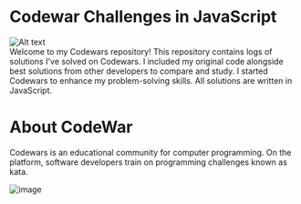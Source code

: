 
# Codewar Challenges in JavaScript 
![Alt text](https://www.codewars.com/users/puddingForever/badges/large) <br/>
Welcome to my Codewars repository! This repository contains logs of solutions I've solved on Codewars. 
I included my original code alongside best solutions from other developers to compare and study. I started Codewars to enhance my problem-solving skills. All solutions are written in JavaScript.

# About CodeWar
Codewars is an educational community for computer programming. On the platform, software developers train on programming challenges known as kata.

![image](https://github.com/puddingForever/codewars/assets/126591306/f819f9e8-8522-4abc-b5db-b58229558664)


